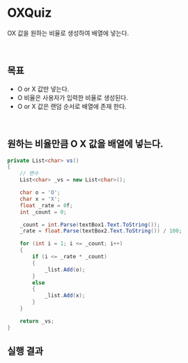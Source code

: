 # OXQuiz
OX 값을 원하는 비율로 생성하여 배열에 넣는다.

<br>

## 목표
-  O or X 값만 넣는다.
-  O 비율은 사용자가 입력한 비율로 생성된다.
-  O or X 값은 랜덤 순서로 배열에 존재 한다.

<br>

## 원하는 비율만큼 O X 값을 배열에 넣는다.

```csharp  
private List<char> vs()
{
    // 변수
    List<char> _vs = new List<char>();

    char o = 'O';
    char x = 'X';
    float _rate = 0f;
    int _count = 0;

    _count = int.Parse(textBox1.Text.ToString());
    _rate = float.Parse(textBox2.Text.ToString()) / 100;

    for (int i = 1; i <= _count; i++)
    {
        if (i <= _rate * _count)
        {
            _list.Add(o);
        }
        else
        {
            _list.Add(x);
        }
    }

    return _vs;
}

```


## 실행 결과
